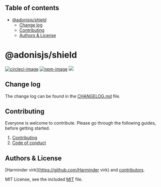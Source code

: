 <!-- START doctoc generated TOC please keep comment here to allow auto update -->
<!-- DON'T EDIT THIS SECTION, INSTEAD RE-RUN doctoc TO UPDATE -->
## Table of contents

- [@adonisjs/shield](#adonisjsshield)
  - [Change log](#change-log)
  - [Contributing](#contributing)
  - [Authors & License](#authors--license)

<!-- END doctoc generated TOC please keep comment here to allow auto update -->

# @adonisjs/shield

[![circleci-image]][circleci-url]
[![npm-image]][npm-url]
![](https://img.shields.io/badge/Typescript-294E80.svg?style=for-the-badge&logo=typescript)

## Change log

The change log can be found in the [CHANGELOG.md](CHANGELOG.md) file.

## Contributing

Everyone is welcome to contribute. Please go through the following guides, before getting started.

1. [Contributing](https://adonisjs.com/contributing)
2. [Code of conduct](https://adonisjs.com/code-of-conduct)


## Authors & License
[Harminder virk](https://github.com/Harminder virk) and [contributors](https://github.com/adonisjs/adonis-shield/graphs/contributors).

MIT License, see the included [MIT](LICENSE.md) file.

[circleci-image]: https://img.shields.io/circleci/project/github/adonisjs/adonis-shield/master.svg?style=for-the-badge&logo=circleci
[circleci-url]: https://circleci.com/gh/adonisjs/adonis-shield "circleci"

[npm-image]: https://img.shields.io/npm/v/@adonisjs/shield.svg?style=for-the-badge&logo=npm
[npm-url]: https://npmjs.org/package/@adonisjs/shield "npm"
